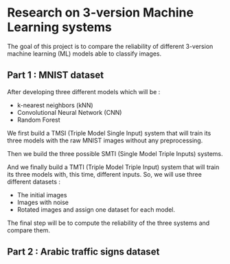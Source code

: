 # Research on 3-version Machine Learning systems

The goal of this project is to compare the reliability of different 3-version machine learning (ML) models able to classify images.

## Part 1 : MNIST dataset
After developing three different models which will be :
- k-nearest neighbors (kNN)
- Convolutional Neural Network (CNN)
- Random Forest
  
We first build a TMSI (Triple Model Single Input) system that will train its three models with the raw MNIST images without any preprocessing.

Then we build the three possible SMTI (Single Model Triple Inputs) systems.

And we finally build a TMTI (Triple Model Triple Input) system that will train its three models with, this time, different inputs. So, we will use three different datasets :
- The initial images
- Images with noise
- Rotated images
and assign one dataset for each model.
  
The final step will be to compute the reliability of the three systems and compare them.

## Part 2 : Arabic traffic signs dataset
